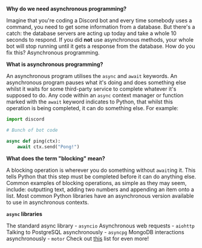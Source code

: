 **Why do we need asynchronous programming?**

Imagine that you're coding a Discord bot and every time somebody uses a command, you need to get some information from a database. But there's a catch: the database servers are acting up today and take a whole 10 seconds to respond. If you did **not** use asynchronous methods, your whole bot will stop running until it gets a response from the database. How do you fix this? Asynchronous programming.

**What is asynchronous programming?**

An asynchronous program utilises the `async` and `await` keywords. An asynchronous program pauses what it's doing and does something else whilst it waits for some third-party service to complete whatever it's supposed to do. Any code within an `async` context manager or function marked with the `await` keyword indicates to Python, that whilst this operation is being completed, it can do something else. For example:

```py
import discord

# Bunch of bot code

async def ping(ctx):
    await ctx.send("Pong!")
```

**What does the term "blocking" mean?**

A blocking operation is wherever you do something without `await`ing it. This tells Python that this step must be completed before it can do anything else. Common examples of blocking operations, as simple as they may seem, include: outputting text, adding two numbers and appending an item onto a list. Most common Python libraries have an asynchronous version available to use in asynchronous contexts.

**`async` libraries**

The standard async library - `asyncio`
Asynchronous web requests - `aiohttp`
Talking to PostgreSQL asynchronously - `asyncpg`
MongoDB interactions asynchronously - `motor`
Check out [this](https://github.com/timofurrer/awesome-asyncio) list for even more!
